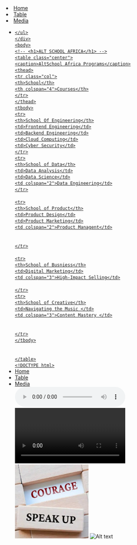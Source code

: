 <!DOCTYPE html>
<html lang="en">
    <head>
    <meta charset="UTF-8">
    <meta name="viewport" content="width=device-width, initial-scale=1.0">
    <li><a href="index.html">Home</a></li>
    <li><a href="table.html">Table</a></li>
    <li><a href="media.html">Media</a></li>
    <title>Table</title>
    <link rel="stylesheet" href="table.css">
    </head>
    <div id="nav">
    <ul>
    <li><a href="./table.html"
   
    </ul>
    </div>
    <body>
    <!-- <h1>ALT SCHOOL AFRICA</h1> -->
    <table class="center">
    <caption>AltSchool Africa Programs</caption>
    <thead>
    <tr class="col">
    <th>School</th>
    <th colspan="4">Courses</th>
    </tr>
    </thead>
    <tbody>
    <tr>
    <th>School Of Engineering</th>
    <td>Frontend Engineering</td>
    <td>Backend Engineering</td>
    <td>Cloud Computing</td>
    <td>Cyber Security</td>
    </tr>
    <tr>
    <th>School of Data</th>
    <td>Data Analysis</td>
    <td>Data Science</td>
    <td colspan="2">Data Engineering</td>
    </tr>
    
    <tr>
    <th>School of Product</th>
    <td>Product Design</td>
    <td>Product Marketing</td>
    <td colspan="2">Product Managent</td>
    
    
    </tr>
    
    <tr>
    <th>School of Busniess</th>
    <td>Digital Marketing</td>
    <td colspan="3">High-Impact Selling</td>
    
    </tr>
    <tr>
    <th>School of Creative</th>
    <td>Navigating the Music </td>
    <td colspan="3">Content Mastery </td>
    
    
    </tr>
    </tbody>
    
    
    </table>
    <!DOCTYPE html>
<html lang="en">
<head>
    <meta charset="UTF-8">
    <meta name="viewport" content="width=device-width, initial-scale=1.0">
    <title>Document</title>
</head>
<body>
    <li><a href="index.html">Home</a></li>
    <li><a href="table.html">Table</a></li>
    <li><a href="media.html">Media</a></li>
    <!-- Embed audio in html -->
     <audio src="./media/audio/orchestra-cinematic-epic-suspense-303539.mp3" controls></audio>
 <!-- Embed video in html -->
  <video src="./media/video/leap.mp4" controls></video>
  <!-- Display an image -->
   <img src="./media/images/image courage.jpg" alt="Alt text" width="200" height="200"/>
   <!-- Display an image -->
    <img src="./media/images/image3.avif" alt="Alt text" width="200" height="200"/>

</body>
</html>
